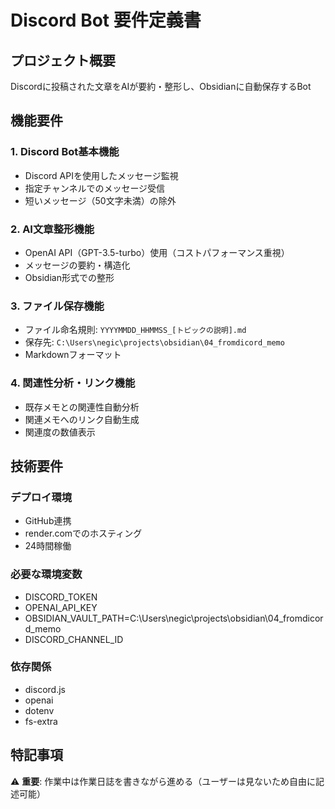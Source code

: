 # Discord Bot 要件定義書

## プロジェクト概要
Discordに投稿された文章をAIが要約・整形し、Obsidianに自動保存するBot

## 機能要件

### 1. Discord Bot基本機能
- Discord APIを使用したメッセージ監視
- 指定チャンネルでのメッセージ受信
- 短いメッセージ（50文字未満）の除外

### 2. AI文章整形機能
- OpenAI API（GPT-3.5-turbo）使用（コストパフォーマンス重視）
- メッセージの要約・構造化
- Obsidian形式での整形

### 3. ファイル保存機能
- ファイル命名規則: `YYYYMMDD_HHMMSS_[トピックの説明].md`
- 保存先: `C:\Users\negic\projects\obsidian\04_fromdicord_memo`
- Markdownフォーマット

### 4. 関連性分析・リンク機能
- 既存メモとの関連性自動分析
- 関連メモへのリンク自動生成
- 関連度の数値表示

## 技術要件

### デプロイ環境
- GitHub連携
- render.comでのホスティング
- 24時間稼働

### 必要な環境変数
- DISCORD_TOKEN
- OPENAI_API_KEY  
- OBSIDIAN_VAULT_PATH=C:\Users\negic\projects\obsidian\04_fromdicord_memo
- DISCORD_CHANNEL_ID

### 依存関係
- discord.js
- openai
- dotenv
- fs-extra

## 特記事項
⚠️ **重要**: 作業中は作業日誌を書きながら進める（ユーザーは見ないため自由に記述可能）